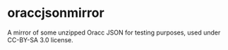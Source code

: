 # oraccjsonmirror
A mirror of some unzipped Oracc JSON for testing purposes, used under CC-BY-SA 3.0 license.
